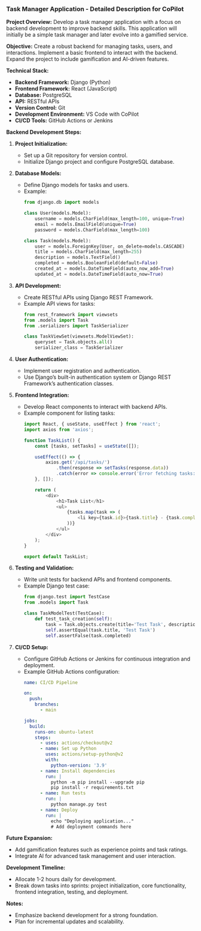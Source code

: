 ### Task Manager Application - Detailed Description for CoPilot

**Project Overview:**
Develop a task manager application with a focus on backend development to improve backend skills. This application will initially be a simple task manager and later evolve into a gamified service. 

**Objective:**
Create a robust backend for managing tasks, users, and interactions. Implement a basic frontend to interact with the backend. Expand the project to include gamification and AI-driven features.

**Technical Stack:**
- **Backend Framework:** Django (Python)
- **Frontend Framework:** React (JavaScript)
- **Database:** PostgreSQL
- **API:** RESTful APIs
- **Version Control:** Git
- **Development Environment:** VS Code with CoPilot
- **CI/CD Tools:** GitHub Actions or Jenkins

**Backend Development Steps:**

1. **Project Initialization:**
   - Set up a Git repository for version control.
   - Initialize Django project and configure PostgreSQL database.

2. **Database Models:**
   - Define Django models for tasks and users.
   - Example:
     ```python
     from django.db import models

     class User(models.Model):
         username = models.CharField(max_length=100, unique=True)
         email = models.EmailField(unique=True)
         password = models.CharField(max_length=100)

     class Task(models.Model):
         user = models.ForeignKey(User, on_delete=models.CASCADE)
         title = models.CharField(max_length=255)
         description = models.TextField()
         completed = models.BooleanField(default=False)
         created_at = models.DateTimeField(auto_now_add=True)
         updated_at = models.DateTimeField(auto_now=True)
     ```

3. **API Development:**
   - Create RESTful APIs using Django REST Framework.
   - Example API views for tasks:
     ```python
     from rest_framework import viewsets
     from .models import Task
     from .serializers import TaskSerializer

     class TaskViewSet(viewsets.ModelViewSet):
         queryset = Task.objects.all()
         serializer_class = TaskSerializer
     ```

4. **User Authentication:**
   - Implement user registration and authentication.
   - Use Django’s built-in authentication system or Django REST Framework’s authentication classes.

5. **Frontend Integration:**
   - Develop React components to interact with backend APIs.
   - Example component for listing tasks:
     ```javascript
     import React, { useState, useEffect } from 'react';
     import axios from 'axios';

     function TaskList() {
         const [tasks, setTasks] = useState([]);

         useEffect(() => {
             axios.get('/api/tasks/')
                 .then(response => setTasks(response.data))
                 .catch(error => console.error('Error fetching tasks:', error));
         }, []);

         return (
             <div>
                 <h1>Task List</h1>
                 <ul>
                     {tasks.map(task => (
                         <li key={task.id}>{task.title} - {task.completed ? 'Completed' : 'Pending'}</li>
                     ))}
                 </ul>
             </div>
         );
     }

     export default TaskList;
     ```

6. **Testing and Validation:**
   - Write unit tests for backend APIs and frontend components.
   - Example Django test case:
     ```python
     from django.test import TestCase
     from .models import Task

     class TaskModelTest(TestCase):
         def test_task_creation(self):
             task = Task.objects.create(title='Test Task', description='Test Description')
             self.assertEqual(task.title, 'Test Task')
             self.assertFalse(task.completed)
     ```

7. **CI/CD Setup:**
   - Configure GitHub Actions or Jenkins for continuous integration and deployment.
   - Example GitHub Actions configuration:
     ```yaml
     name: CI/CD Pipeline

     on:
       push:
         branches:
           - main

     jobs:
       build:
         runs-on: ubuntu-latest
         steps:
           - uses: actions/checkout@v2
           - name: Set up Python
             uses: actions/setup-python@v2
             with:
               python-version: '3.9'
           - name: Install dependencies
             run: |
               python -m pip install --upgrade pip
               pip install -r requirements.txt
           - name: Run tests
             run: |
               python manage.py test
           - name: Deploy
             run: |
               echo "Deploying application..."
               # Add deployment commands here
     ```

**Future Expansion:**
- Add gamification features such as experience points and task ratings.
- Integrate AI for advanced task management and user interaction.

**Development Timeline:**
- Allocate 1-2 hours daily for development.
- Break down tasks into sprints: project initialization, core functionality, frontend integration, testing, and deployment.

**Notes:**
- Emphasize backend development for a strong foundation.
- Plan for incremental updates and scalability.


